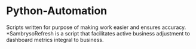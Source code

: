 # Python-Automation
Scripts written for purpose of making work easier and ensures accuracy.
*SambrysoRefresh is a script that facilitates active business adjustment to dashboard metrics integral to business.

